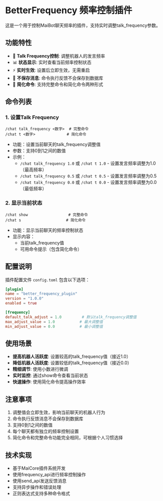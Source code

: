 # BetterFrequency 频率控制插件

这是一个用于控制MaiBot聊天频率的插件，支持实时调整talk_frequency参数。

## 功能特性

- 💬 **Talk Frequency控制**: 调整机器人的发言频率
- 📊 **状态显示**: 实时查看当前频率控制状态
- ⚡ **实时生效**: 设置后立即生效，无需重启
- 💾 **不保存消息**: 命令执行反馈不会保存到数据库
- 🚀 **简化命令**: 支持完整命令和简化命令两种形式

## 命令列表

### 1. 设置Talk Frequency
```
/chat talk_frequency <数字>  # 完整命令
/chat t <数字>              # 简化命令
```
- 功能：设置当前聊天的talk_frequency调整值
- 参数：支持0到1之间的数值
- 示例：
  - `/chat talk_frequency 1.0` 或 `/chat t 1.0` - 设置发言频率调整为1.0（最高频率）
  - `/chat talk_frequency 0.5` 或 `/chat t 0.5` - 设置发言频率调整为0.5
  - `/chat talk_frequency 0.0` 或 `/chat t 0.0` - 设置发言频率调整为0.0（最低频率）

### 2. 显示当前状态
```
/chat show                  # 完整命令
/chat s                    # 简化命令
```
- 功能：显示当前聊天的频率控制状态
- 显示内容：
  - 当前talk_frequency值
  - 可用命令提示（包含简化命令）

## 配置说明

插件配置文件 `config.toml` 包含以下选项：

```toml
[plugin]
name = "better_frequency_plugin"
version = "1.0.0"
enabled = true

[frequency]
default_talk_adjust = 1.0         # 默认talk_frequency调整值
max_adjust_value = 1.0           # 最大调整值
min_adjust_value = 0.0           # 最小调整值
```

## 使用场景

- **提高机器人活跃度**: 设置较高的talk_frequency值（接近1.0）
- **降低机器人活跃度**: 设置较低的talk_frequency值（接近0.0）
- **精细调节**: 使用小数进行微调
- **实时监控**: 通过show命令查看当前状态
- **快速操作**: 使用简化命令提高操作效率

## 注意事项

1. 调整值会立即生效，影响当前聊天的机器人行为
2. 命令执行反馈消息不会保存到数据库
3. 支持0到1之间的数值
4. 每个聊天都有独立的频率控制设置
5. 简化命令和完整命令功能完全相同，可根据个人习惯选择

## 技术实现

- 基于MaiCore插件系统开发
- 使用frequency_api进行频率控制操作
- 使用send_api发送反馈消息
- 支持异步操作和错误处理
- 正则表达式支持多种命令格式
